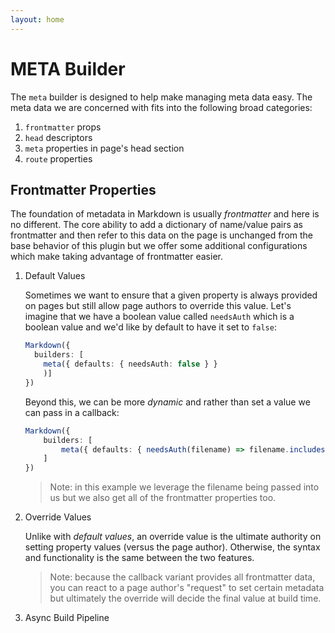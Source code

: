 ```yaml
---
layout: home
---
```


# META Builder

The `meta` builder is designed to help make managing meta data easy. The meta data we are concerned with fits into the following broad categories:

1. `frontmatter` props
2. `head` descriptors
3. `meta` properties in page's head section
4. `route` properties

<!-- <route>{"meta":{"layout":"home"}}</route> -->

## Frontmatter Properties

The foundation of metadata in Markdown is usually _frontmatter_ and here is no different. The core ability to add a dictionary of name/value pairs as frontmatter and then refer to this data on the
page is unchanged from the base behavior of this plugin but we offer some additional configurations which make taking advantage of frontmatter easier.

1. Default Values

    Sometimes we want to ensure that a given property is always provided on pages but still allow page authors to override this value. Let's imagine that we have a boolean value called `needsAuth` which is a boolean value and we'd like by default to have it set to `false`:

    ```ts
    Markdown({
      builders: [
        meta({ defaults: { needsAuth: false } }
        )]
    })
    ```

    Beyond this, we can be more _dynamic_ and rather than set a value we can pass in a callback:

    ```ts
    Markdown({ 
        builders: [
            meta({ defaults: { needsAuth(filename) => filename.includes('secure') ? true : false } )
        ]
    })
    ```

    > Note: in this example we leverage the filename being passed into us but we also get all of
    > the frontmatter properties too.

2. Override Values

    Unlike with _default values_, an override value is the ultimate authority on setting property values (versus the page author). Otherwise, the syntax and functionality is the same between the two features.

    > Note: because the callback variant provides all frontmatter data, you can react to a page author's "request" to set certain metadata but ultimately the override will decide the final value at build time.

3. Async Build Pipeline
